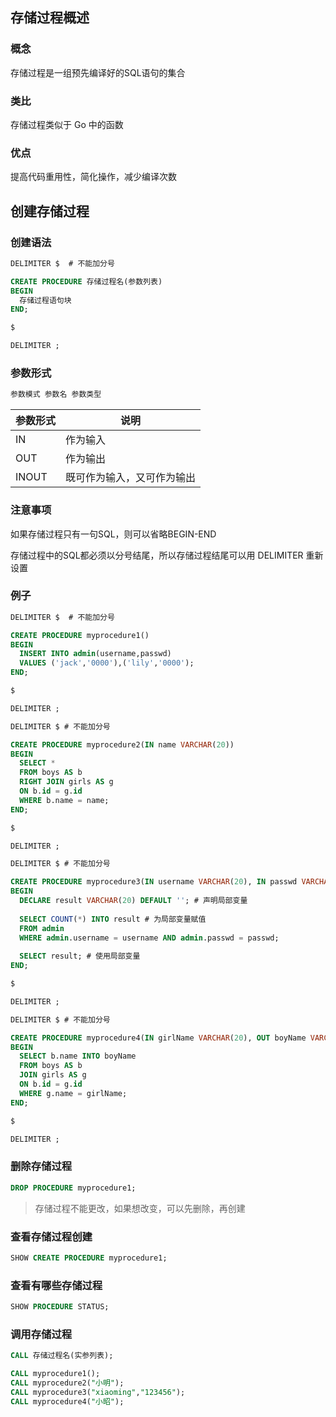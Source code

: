 ## 存储过程概述

### 概念

存储过程是一组预先编译好的SQL语句的集合

### 类比

存储过程类似于 Go 中的函数

### 优点

提高代码重用性，简化操作，减少编译次数



## 创建存储过程

### 创建语法

```sql
DELIMITER $  # 不能加分号

CREATE PROCEDURE 存储过程名(参数列表)
BEGIN
  存储过程语句块
END;

$

DELIMITER ;
```

### 参数形式

```sql
参数模式 参数名 参数类型
```

| 参数形式 | 说明                       |
| -------- | -------------------------- |
| IN       | 作为输入                   |
| OUT      | 作为输出                   |
| INOUT    | 既可作为输入，又可作为输出 |

### 注意事项

如果存储过程只有一句SQL，则可以省略BEGIN-END

存储过程中的SQL都必须以分号结尾，所以存储过程结尾可以用 DELIMITER 重新设置

### 例子

```sql
DELIMITER $  # 不能加分号

CREATE PROCEDURE myprocedure1()
BEGIN
  INSERT INTO admin(username,passwd)
  VALUES ('jack','0000'),('lily','0000');
END; 

$

DELIMITER ;
```

```sql
DELIMITER $ # 不能加分号

CREATE PROCEDURE myprocedure2(IN name VARCHAR(20))
BEGIN
  SELECT *
  FROM boys AS b
  RIGHT JOIN girls AS g
  ON b.id = g.id
  WHERE b.name = name;
END; 

$

DELIMITER ;
```

```sql
DELIMITER $ # 不能加分号

CREATE PROCEDURE myprocedure3(IN username VARCHAR(20), IN passwd VARCHAR(20))
BEGIN
  DECLARE result VARCHAR(20) DEFAULT ''; # 声明局部变量
    
  SELECT COUNT(*) INTO result # 为局部变量赋值
  FROM admin
  WHERE admin.username = username AND admin.passwd = passwd;
    
  SELECT result; # 使用局部变量
END; 

$

DELIMITER ;
```

```sql
DELIMITER $ # 不能加分号

CREATE PROCEDURE myprocedure4(IN girlName VARCHAR(20), OUT boyName VARCHAR(20))
BEGIN
  SELECT b.name INTO boyName
  FROM boys AS b
  JOIN girls AS g
  ON b.id = g.id
  WHERE g.name = girlName;
END; 

$

DELIMITER ;
```

### 删除存储过程

```sql
DROP PROCEDURE myprocedure1;
```

> 存储过程不能更改，如果想改变，可以先删除，再创建

### 查看存储过程创建

```sql
SHOW CREATE PROCEDURE myprocedure1;
```

### 查看有哪些存储过程

```sql
SHOW PROCEDURE STATUS;
```

### 调用存储过程

```sql
CALL 存储过程名(实参列表);

CALL myprocedure1();
CALL myprocedure2("小明");
CALL myprocedure3("xiaoming","123456");
CALL myprocedure4("小昭");
```
